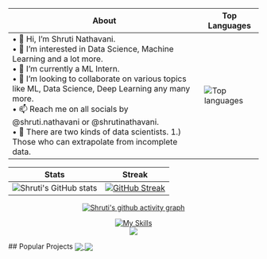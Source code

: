 <div align="center">
  
| About                                                                                                                                          | Top Languages                                                                                                     |
|-----------------------------------------------------------------------------------------------------|---------------------------------------------------------------------------------------------------------|
| • 👋 Hi, I’m Shruti Nathavani.<br>• 👀 I’m interested in Data Science, Machine Learning and a lot more.<br>• 🌱 I’m currently a ML Intern.<br>• 💞️ I’m looking to collaborate on various topics like ML, Data Science, Deep Learning any many more.<br>• 📫 Reach me on all socials by @shruti.nathavani or @shrutinathavani.<br>• 🌚 There are two kinds of data scientists. 1.) Those who can extrapolate from incomplete data. | ![Top languages](https://github-readme-stats-sigma-five.vercel.app/api/top-langs/?username=ShrutiNathavani&theme=tokyonight&show_icons=true) |

|     Stats                                                                                                         |     Streak                                                                                              |
|-----------------------------------------------------------------------------------------------------------------------|---------------------------------------------------------------------------------------------------------------------|
| ![Shruti's GitHub stats](https://github-readme-stats-sigma-five.vercel.app/api?username=ShrutiNathavani&theme=tokyonight&show_icons=true) | [![GitHub Streak](https://streak-stats.demolab.com?user=ShrutiNathavani&theme=tokyonight)](https://git.io/streak-stats)

<!-- <img src="https://github.com/JanmayHem/JanmayHem/blob/main/NUX_Octodex.gif" width="250" height="250" style="border-radius:50%"/> -->
[![Shruti's github activity graph](https://github-readme-activity-graph.vercel.app/graph?username=ShrutiNathavani&theme=tokyo-night&area=true&hide_border=true)](https://github.com/ashutosh00710/github-readme-activity-graph)
<!-- github-compacet, tokyo-night -->
  
  [![My Skills](https://skillicons.dev/icons?i=git,github,matlab,mysql,py,tensorflow)](https://skillicons.dev)
  <br>![](https://komarev.com/ghpvc/?username=ShrutiNathavani&color=green)
<!--   <br>![](https://hit.yhype.me/github/profile?user_id=77008411) -->
</div>
## Popular Projects
<a href="https://github.com/ShrutiNathavani/Text_Summarization">
  <!-- Change the `github-readme-stats.anuraghazra1.vercel.app` to `github-readme-stats.vercel.app`  -->
  <img align="center" src="https://github-readme-stats.anuraghazra1.vercel.app/api/pin/?username=ShrutiNathavani&repo=Text_Summarization&theme=onedark" />
</a>  


<a href="https://github.com/ShrutiNathavani/H1BVisaPredict">
  <!-- Change the `github-readme-stats.anuraghazra1.vercel.app` to `github-readme-stats.vercel.app`  -->
  <img align="center" src="https://github-readme-stats.anuraghazra1.vercel.app/api/pin/?username=ShrutiNathavani&repo=H1BVisaPredict&theme=onedark" />
</a> 
<!---
ShrutiNathavani/ShrutiNathavani is a ✨ special ✨ repository because its `README.md` (this file) appears on your GitHub profile.
You can click the Preview link to take a look at your changes.
--->
